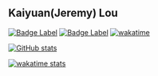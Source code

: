## Kaiyuan(Jeremy) Lou

[![Badge Label](https://img.shields.io/badge/homepage-kaiyuanlou.com-blue)](http://fake.kaiyuanlou.com/)
[![Badge Label](https://img.shields.io/badge/blog-midstream.cn-blue)](https://midstream.cn/)
[![wakatime](https://wakatime.com/badge/user/f233a57d-6357-44aa-850a-b10280beae95.svg)](https://wakatime.com/@f233a57d-6357-44aa-850a-b10280beae95)



[![GitHub stats](https://github-readme-stats.vercel.app/api?username=midstreeeam&show=discussions_answered)](https://github.com/midstreeeam/github-readme-stats)   

<!--
  [![Top Langs](https://github-readme-stats.vercel.app/api/top-langs/?username=midstreeeam&layout=donut&hide=html,css,M4,jupyter%20notebook,javascript)](https://github.com/anuraghazra/github-readme-stats)
-->

[![wakatime stats](https://github-readme-stats.vercel.app/api/wakatime?username=midstream)](https://github.com/midstreeeam/github-readme-stats)
